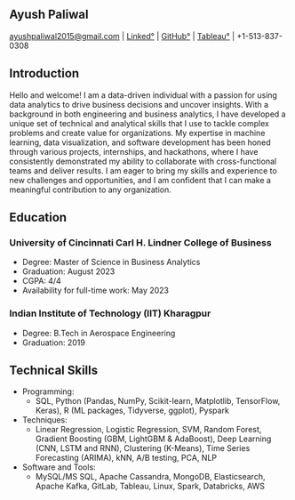 ## Ayush Paliwal
ayushpaliwal2015@gmail.com | [Linked°](https://www.linkedin.com/in/ayush-paliwal-2015/) | [GitHub°](https://github.com/ayushpaliwal2015) | [Tableau°](https://public.tableau.com/app/profile/ayush5350) | +1-513-837-0308

## Introduction
Hello and welcome! I am a data-driven individual with a passion for using data analytics to drive business decisions and uncover insights. With a background in both engineering and business analytics, I have developed a unique set of technical and analytical skills that I use to tackle complex problems and create value for organizations. My expertise in machine learning, data visualization, and software development has been honed through various projects, internships, and hackathons, where I have consistently demonstrated my ability to collaborate with cross-functional teams and deliver results. I am eager to bring my skills and experience to new challenges and opportunities, and I am confident that I can make a meaningful contribution to any organization.


## Education

### University of Cincinnati Carl H. Lindner College of Business 
- Degree: Master of Science in Business Analytics 
- Graduation: August 2023
- CGPA: 4/4 
- Availability for full-time work: May 2023

### Indian Institute of Technology (IIT) Kharagpur
- Degree: B.Tech in Aerospace Engineering 
- Graduation: 2019 



## Technical Skills
- Programming:
  - SQL, Python (Pandas, NumPy, Scikit-learn, Matplotlib, TensorFlow, Keras), R (ML packages, Tidyverse, ggplot), Pyspark
- Techniques:
  - Linear Regression, Logistic Regression, SVM, Random Forest, Gradient Boosting (GBM, LightGBM & AdaBoost), Deep Learning (CNN, LSTM and RNN), Clustering (K-Means), Time Series Forecasting (ARIMA), kNN, A/B testing, PCA, NLP
- Software and Tools:
  - MySQL/MS SQL, Apache Cassandra, MongoDB, Elasticsearch, Apache Kafka, GitLab, Tableau, Linux, Spark, Databricks, AWS
